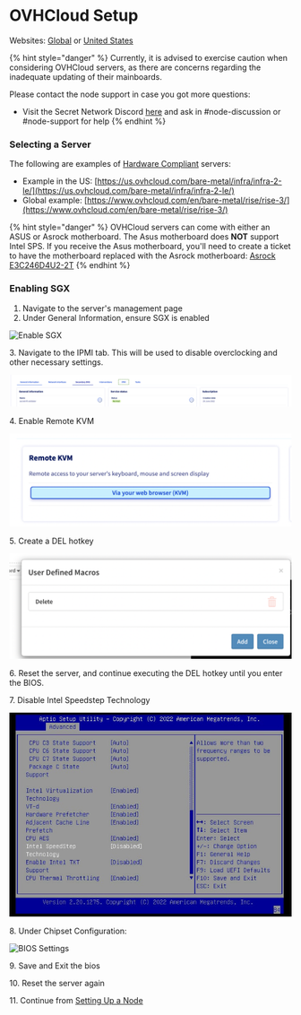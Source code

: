 # OVHCloud Setup

Websites: [Global](https://www.ovhcloud.com/en/) or [United States](https://us.ovhcloud.com/)

{% hint style="danger" %}
Currently, it is advised to exercise caution when considering OVHCloud servers, as there are concerns regarding the inadequate updating of their mainboards.&#x20;

Please contact the node support in case you got more questions:&#x20;

* Visit the Secret Network Discord [here](https://discord.com/invite/SJK32GY) and ask in #node-discussion or #node-support for help
{% endhint %}

### Selecting a Server

The following are examples of [Hardware Compliant](../hardware-compliance.md) servers:

* Example in the US: [https://us.ovhcloud.com/bare-metal/infra/infra-2-le/](https://us.ovhcloud.com/bare-metal/infra/infra-2-le/)
* Global example: [https://www.ovhcloud.com/en/bare-metal/rise/rise-3/](https://www.ovhcloud.com/en/bare-metal/rise/rise-3/)

{% hint style="danger" %}
OVHCloud servers can come with either an ASUS or Asrock motherboard. The Asus motherboard does **NOT** support Intel SPS. If you receive the Asus motherboard, you'll need to create a ticket to have the motherboard replaced with the Asrock motherboard: [Asrock E3C246D4U2-2T](https://www.asrockrack.com/general/productdetail.asp?Model=E3C246D4U2-2T#Specifications)
{% endhint %}

### Enabling SGX

1. Navigate to the server's management page
2. Under General Information, ensure SGX is enabled

![Enable SGX](<../../../../../.gitbook/assets/Screen Shot 2022-07-03 at 10.30.42 AM.png>)

3\. Navigate to the IPMI tab. This will be used to disable overclocking and other necessary settings.

![IPMI Console Selection](<../../../../../.gitbook/assets/image (10).png>)

4\. Enable Remote KVM

![](<../../../../../.gitbook/assets/image (7).png>)

5\. Create a DEL hotkey

![DEL hotkey](<../../../../../.gitbook/assets/image (11).png>)

6\. Reset the server, and continue executing the DEL hotkey until you enter the BIOS.

7\. Disable Intel Speedstep Technology

![Intel SpeedStep](<../../../../../.gitbook/assets/image (3).png>)

8\. Under Chipset Configuration:

![BIOS Settings](<../../../../../.gitbook/assets/Screen Shot 2022-07-03 at 7.20.33 PM.png>)

9\. Save and Exit the bios

10\. Reset the server again

11\. Continue from [Setting Up a Node](../../node-setup/)
